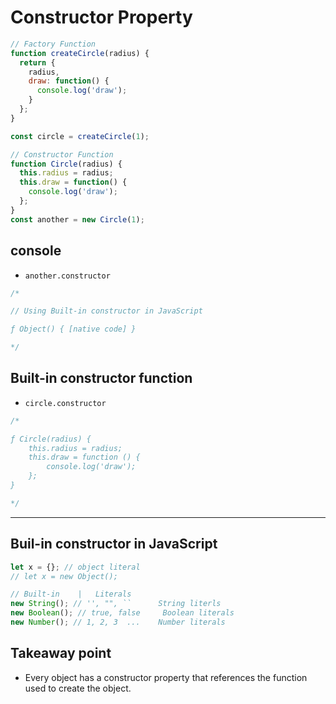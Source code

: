 # Constructor Property

```javascript
// Factory Function
function createCircle(radius) {
  return {
    radius,
    draw: function() {
      console.log('draw');
    }
  };
}

const circle = createCircle(1);

// Constructor Function
function Circle(radius) {
  this.radius = radius;
  this.draw = function() {
    console.log('draw');
  };
}
const another = new Circle(1);
```

## console

- `another.constructor`

```js
/*

// Using Built-in constructor in JavaScript

ƒ Object() { [native code] }

*/
```

## Built-in constructor function

- `circle.constructor`

```js
/*

ƒ Circle(radius) {
    this.radius = radius;
    this.draw = function () {
        console.log('draw');
    };
}

*/
```

---

## Buil-in constructor in JavaScript

```javascript
let x = {}; // object literal
// let x = new Object();

// Built-in    |   Literals
new String(); // '', "", ``      String literls
new Boolean(); // true, false     Boolean literals
new Number(); // 1, 2, 3  ...    Number literals
```

## Takeaway point
- Every object has a constructor property that references the function used to create the object.
